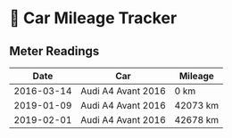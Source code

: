 # 🚗 Car Mileage Tracker

## Meter Readings

| Date | Car | Mileage |
| --- | --- | --- |
| 2016-03-14 | Audi A4 Avant 2016 | 0 km | 
| 2019-01-09 | Audi A4 Avant 2016 | 42073 km |
| 2019-02-01 | Audi A4 Avant 2016 | 42678 km |
